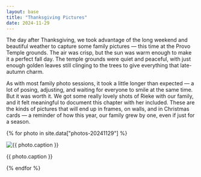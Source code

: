 ```yaml
---
layout: base
title: "Thanksgiving Pictures"
date: 2024-11-29
---
```


The day after Thanksgiving, we took advantage of the long weekend and beautiful weather to capture some family pictures — this time at the Provo Temple grounds. The air was crisp, but the sun was warm enough to make it a perfect fall day. The temple grounds were quiet and peaceful, with just enough golden leaves still clinging to the trees to give everything that late-autumn charm.

As with most family photo sessions, it took a little longer than expected — a lot of posing, adjusting, and waiting for everyone to smile at the same time. But it was worth it. We got some really lovely shots of Rieke with our family, and it felt meaningful to document this chapter with her included. These are the kinds of pictures that will end up in frames, on walls, and in Christmas cards — a reminder of how this year, our family grew by one, even if just for a season.

{% for photo in site.data["photos-20241129"] %}
  <div>
    <img src="{{ site.baseurl }}/photos/{{ photo.file }}" alt="{{ photo.caption }}">
    <p>{{ photo.caption }}</p>
  </div>
{% endfor %}